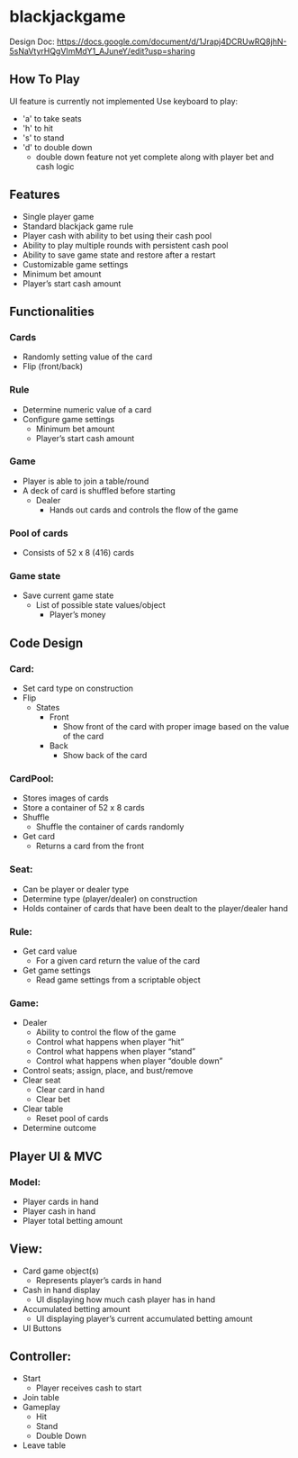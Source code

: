 # blackjackgame

Design Doc:
https://docs.google.com/document/d/1Jrapj4DCRUwRQ8jhN-5sNaVtyrHQgVImMdY1_AJuneY/edit?usp=sharing

## How To Play  
UI feature is currently not implemented
Use keyboard to play:
- 'a' to take seats
- 'h' to hit
- 's' to stand
- 'd' to double down
  - double down feature not yet complete along with player bet and cash logic

## Features  

- Single player game
- Standard blackjack game rule
- Player cash with ability to bet using their cash pool
- Ability to play multiple rounds with persistent cash pool
- Ability to save game state and restore after a restart
- Customizable game settings
- Minimum bet amount
- Player’s start cash amount

## Functionalities  

### Cards  
- Randomly setting value of the card
- Flip (front/back)  

### Rule  
- Determine numeric value of a card
- Configure game settings
  - Minimum bet amount
  - Player’s start cash amount

### Game  
- Player is able to join a table/round
- A deck of card is shuffled before starting
  - Dealer
    - Hands out cards and controls the flow of the game

### Pool of cards  
- Consists of 52 x 8 (416) cards

### Game state  
- Save current game state
  - List of possible state values/object
    - Player’s money

## Code Design

### Card:  
- Set card type on construction
- Flip
  - States
    - Front
      - Show front of the card with proper image based on the value of the card
    - Back
      - Show back of the card

### CardPool:  
- Stores images of cards
- Store a container of 52 x 8 cards
- Shuffle
  - Shuffle the container of cards randomly
- Get card
  - Returns a card from the front

### Seat:  
- Can be player or dealer type
- Determine type (player/dealer) on construction
- Holds container of cards that have been dealt to the player/dealer hand

### Rule:  
- Get card value
  - For a given card return the value of the card
- Get game settings
  - Read game settings from a scriptable object

### Game:  
- Dealer
  - Ability to control the flow of the game
  - Control what happens when player “hit”
  - Control what happens when player “stand”
  - Control what happens when player “double down”
- Control seats; assign, place, and bust/remove
- Clear seat
  - Clear card in hand
  - Clear bet
- Clear table
  - Reset pool of cards
- Determine outcome

## Player UI & MVC  

### Model:  
- Player cards in hand
- Player cash in hand
- Player total betting amount

## View:  
- Card game object(s)
  - Represents player’s cards in hand
- Cash in hand display
  - UI displaying how much cash player has in hand
- Accumulated betting amount
  - UI displaying player’s current accumulated betting amount
- UI Buttons

## Controller:  
- Start
  - Player receives cash to start
- Join table
- Gameplay
  - Hit
  - Stand
  - Double Down
- Leave table

